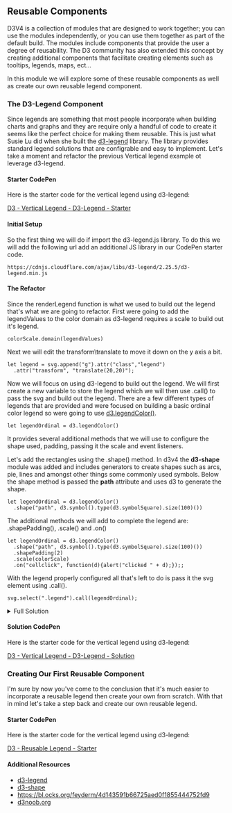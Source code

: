 ## Reusable Components

D3V4 is a collection of modules that are designed to work together; you can use the modules independently, or you can use them together as part of the default build.  The modules include components that provide the user a degree of reusability.  The D3 community has also extended this concept by creating additional components that facilitate creating elements such as tooltips, legends, maps, ect...

In this module we will explore some of these reusable components as well as create our own reusable legend component. 

### The D3-Legend Component 

Since legends are something that most people incorporate when building charts and graphs and they are require only a handful of code to create it seems like the perfect choice for making them reusable.  This is just what Susie Lu did when she built the [d3-legend](http://d3-legend.susielu.com/) library.  The library provides standard legend solutions that are configrable and easy to implement.  Let's take a moment and refactor the previous Vertical legend example ot leverage d3-legend. 

#### Starter CodePen 

Here is the starter code for the vertical legend using d3-legend:

[D3 - Vertical Legend - D3-Legend - Starter](https://codepen.io/jkeohan/pen/EQeaMg?editors=0010)

#### Initial Setup

So the first thing we will do if import the d3-legend.js library.  To do this we will add the following url add an additional JS library in our CodePen starter code. 

```
https://cdnjs.cloudflare.com/ajax/libs/d3-legend/2.25.5/d3-legend.min.js
```

#### The Refactor

Since the renderLegend function is what we used to build out the legend that's what we are going to refactor.  First were going to add the legendValues to the color domain as d3-legend requires a scale to build out it's legend. 

```
colorScale.domain(legendValues)
```

Next we will edit the transform\translate to move it down on the y axis a bit. 

```
let legend = svg.append("g").attr("class","legend")
  .attr("transform", "translate(20,20)");
```

Now we will focus on using d3-legend to build out the legend.  We will first create a new variable to store the legend which we will then use .call() to pass the svg and build out the legend.  There are a few different types of legends that are provided and were focused on building a basic ordinal color legend so were going to use [d3.legendColor()](http://d3-legend.susielu.com/#color-ordinal).  

```
let legendOrdinal = d3.legendColor()
```

It provides several additional methods that we will use to configure the shape used, padding, passing it the scale and event listeners.  

Let's add the rectangles using the .shape() method.  In d3v4 the **d3-shape** module was added and includes generators to create shapes such as arcs, pie, lines and amongst other things some commonly used symbols.  Below the shape method is passed the **path** attribute and uses d3 to generate the shape. 

```
let legendOrdinal = d3.legendColor()
  .shape("path", d3.symbol().type(d3.symbolSquare).size(100)())
```

The additional methods we will add to complete the legend are: .shapePadding(), .scale() and .on()

```
let legendOrdinal = d3.legendColor()
  .shape("path", d3.symbol().type(d3.symbolSquare).size(100)())
  .shapePadding(2)
  .scale(colorScale)
  .on("cellclick", function(d){alert("clicked " + d);});;
```

With the legend properly configured all that's left to do is pass it the svg element using .call().

```
svg.select(".legend").call(legendOrdinal);
```

<details>
<summary>Full Solution</summary>

```
function renderLegend(legendValues) {
  let legend = svg.append("g").attr("class","legend")
  .attr("transform", "translate(20,20)");

  colorScale.domain(legendValues)

  let legendOrdinal = d3.legendColor()
  .shape("path", d3.symbol().type(d3.symbolSquare).size(100)())
  .shapePadding(2)
  .scale(colorScale)
  .on("cellclick", function(d){alert("clicked " + d);});;
  
  svg.select(".legend").call(legendOrdinal);
}
```
</details>

#### Solution CodePen 

Here is the starter code for the vertical legend using d3-legend:

[D3 - Vertical Legend - D3-Legend - Solution](https://codepen.io/jkeohan/pen/rJZaYN?editors=0010)

### Creating Our First Reusable Component 

I'm sure by now you've come to the conclusion that it's much easier to incorporate a reusable legend then create your own from scratch.  With that in mind let's take a step back and create our own reusable legend.

#### Starter CodePen 

Here is the starter code for the vertical legend using d3-legend:

[D3 - Reusable Legend - Starter](https://codepen.io/jkeohan/pen/EQeaMg?editors=0010)

#### Additional Resources

- [d3-legend](http://d3-legend.susielu.com/#color-ordinal)
- [d3-shape](https://github.com/d3/d3-shape)
- https://bl.ocks.org/feyderm/4d143591b66725aed0f1855444752fd9
- [d3noob.org](http://www.d3noob.org/2014/02/styles-in-d3js.html)
